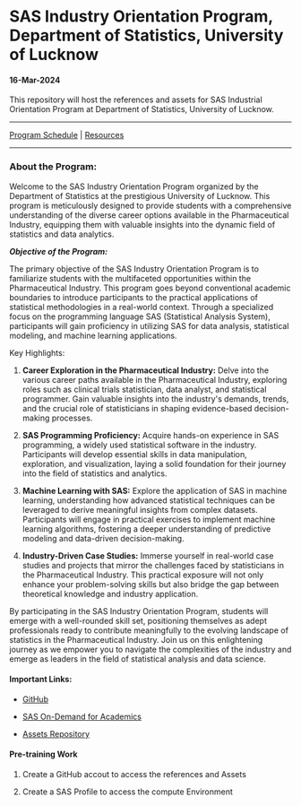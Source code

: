 # SAS Industry Orientation Program, Department of Statistics, University of Lucknow

#### 16-Mar-2024

This repository will host the references and assets for SAS Industrial Orientation Program at Department of Statistics, University of Lucknow.

---

[Program Schedule](Schedule) | [Resources](References)

---

### About the Program:

Welcome to the SAS Industry Orientation Program organized by the Department of Statistics at the prestigious University of Lucknow. This program is meticulously designed to provide students with a comprehensive understanding of the diverse career options available in the Pharmaceutical Industry, equipping them with valuable insights into the dynamic field of statistics and data analytics.

***Objective of the Program:***

The primary objective of the SAS Industry Orientation Program is to familiarize students with the multifaceted opportunities within the Pharmaceutical Industry. This program goes beyond conventional academic boundaries to introduce participants to the practical applications of statistical methodologies in a real-world context. Through a specialized focus on the programming language SAS (Statistical Analysis System), participants will gain proficiency in utilizing SAS for data analysis, statistical modeling, and machine learning applications.

Key Highlights:

1. **Career Exploration in the Pharmaceutical Industry:** Delve into the various career paths available in the Pharmaceutical Industry, exploring roles such as clinical trials statistician, data analyst, and statistical programmer. Gain valuable insights into the industry's demands, trends, and the crucial role of statisticians in shaping evidence-based decision-making processes.

2. **SAS Programming Proficiency:** Acquire hands-on experience in SAS programming, a widely used statistical software in the industry. Participants will develop essential skills in data manipulation, exploration, and visualization, laying a solid foundation for their journey into the field of statistics and analytics.

3. **Machine Learning with SAS:** Explore the application of SAS in machine learning, understanding how advanced statistical techniques can be leveraged to derive meaningful insights from complex datasets. Participants will engage in practical exercises to implement machine learning algorithms, fostering a deeper understanding of predictive modeling and data-driven decision-making.

4. **Industry-Driven Case Studies:** Immerse yourself in real-world case studies and projects that mirror the challenges faced by statisticians in the Pharmaceutical Industry. This practical exposure will not only enhance your problem-solving skills but also bridge the gap between theoretical knowledge and industry application.

By participating in the SAS Industry Orientation Program, students will emerge with a well-rounded skill set, positioning themselves as adept professionals ready to contribute meaningfully to the evolving landscape of statistics in the Pharmaceutical Industry. Join us on this enlightening journey as we empower you to navigate the complexities of the industry and emerge as leaders in the field of statistical analysis and data science.

#### Important  Links:

- [GitHub](https://github.com/)

- [SAS On-Demand for Academics](https://welcome.oda.sas.com/) 

- [Assets Repository](https://github.com/anantawasthi/DOSLU-SAS-IOP)

#### Pre-training Work

1. Create a GitHub accout to access the references and Assets

2. Create a SAS Profile to access the compute Environment

